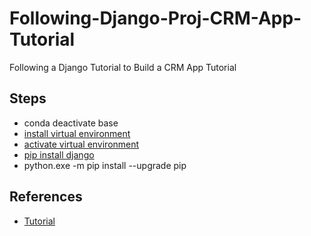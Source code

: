 # Following-Django-Proj-CRM-App-Tutorial

Following a Django Tutorial to Build a CRM App Tutorial


## Steps

- conda deactivate base
- [install virtual environment](https://youtu.be/t10QcFx7d5k?t=197)
- [activate virtual environment](https://youtu.be/t10QcFx7d5k?t=211)
- [pip install django](https://youtu.be/t10QcFx7d5k?t=223)
- python.exe -m pip install --upgrade pip


## References

- [Tutorial](https://youtu.be/t10QcFx7d5k?t=139)
